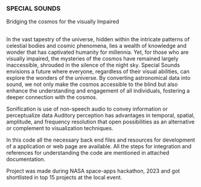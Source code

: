 ### SPECIAL SOUNDS

Bridging the cosmos for the visually Impaired 

##

In the vast tapestry of the universe, hidden within the intricate patterns of celestial bodies and cosmic phenomena, lies a wealth of knowledge and wonder that has captivated humanity for millennia. Yet, for those who are visually impaired, the mysteries of the cosmos have remained largely inaccessible, shrouded in the silence of the night sky. 
Special Sounds envisions a future where everyone, regardless of their visual abilities, can explore the wonders of the universe. By converting astronomical data into sound, we not only make the cosmos accessible to the blind but also enhance the understanding and engagement of all individuals, fostering a deeper connection with the cosmos.

Sonification is use of non-speech audio to convey information or perceptualize data Auditory perception has advantages in temporal, spatial, amplitude, and frequency resolution that open possibilities as an alternative or complement to visualization techniques.

In this code all the necessary back end files and resources for development of a application or web page are available.
All the steps for integration and references for understanding the code are mentioned in attached documentation. 

Project was made during NASA space-apps hackathon, 2023 and got shortlisted in top 15 projects at the local event. 
